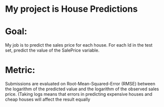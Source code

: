 # My project is House Predictions 
# Goal: 
My job is to predict the sales price for each house. For each Id in the test set, predict the value of the SalePrice variable. 
# Metric: 
Submissions are evaluated on Root-Mean-Squared-Error (RMSE) between the logarithm of the predicted value and the logarithm of the observed sales price. (Taking logs means that errors in predicting expensive houses and cheap houses will affect the result equally

